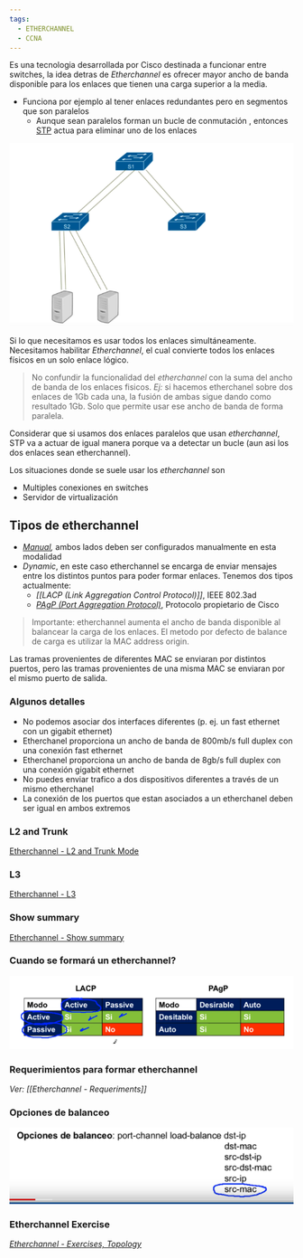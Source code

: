 ```yaml
---
tags:
  - ETHERCHANNEL
  - CCNA
---
```


Es una tecnologia desarrollada por Cisco destinada a funcionar entre switches, la idea detras de _Etherchannel_ es ofrecer mayor ancho de banda disponible para los enlaces que tienen una carga superior a la media.
- Funciona por ejemplo al tener enlaces redundantes pero en segmentos que son paralelos
	- Aunque sean paralelos forman un bucle de conmutación , entonces [STP](../STP/STP.md) actua para eliminar uno de los enlaces

![](_anexos_/Screenshot%20from%202024-01-04%2016-47-27.png)

Si lo que necesitamos es usar todos los enlaces simultáneamente. Necesitamos habilitar _Etherchannel_, el cual convierte todos los enlaces físicos en un solo enlace lógico.

> No confundir la funcionalidad del  _etherchannel_ con la suma del ancho de banda de los enlaces fisicos. 
> _Ej:_ si hacemos etherchanel sobre dos enlaces de 1Gb cada una, la fusión de ambas sigue dando como resultado 1Gb. Solo que permite usar ese ancho de banda de forma paralela.
> 

Considerar que si usamos dos enlaces paralelos que usan _etherchannel_, STP va a actuar de igual manera porque va a detectar un bucle (aun asi los dos enlaces sean etherchannel).

Los situaciones donde se suele usar los _etherchannel_ son
- Multiples conexiones en switches
- Servidor de virtualización


## Tipos de etherchannel 
- _[Manual](Etherchannel%20-%20Manual.md),_ ambos lados deben ser configurados manualmente en esta modalidad
- _Dynamic_, en este caso etherchannel se encarga de enviar mensajes entre los distintos puntos para poder formar enlaces. Tenemos dos tipos actualmente:
	- _[[LACP (Link Aggregation Control Protocol)]]_, IEEE 802.3ad
	- _[PAgP  (Port Aggregation Protocol)](Etherchannel%20-%20Dynamic,%20PAgP.md)_, Protocolo propietario de Cisco

> Importante: etherchannel aumenta el ancho de banda disponible al balancear la carga de los enlaces. El metodo por defecto de balance de carga es utilizar la MAC address origin.

Las tramas provenientes de diferentes MAC se enviaran por distintos puertos, pero las tramas provenientes de una misma MAC se enviaran por el mismo puerto de salida.
### Algunos detalles
- No podemos asociar dos interfaces diferentes (p. ej. un fast ethernet con un gigabit ethernet)
- Etherchanel proporciona un ancho de banda de 800mb/s full duplex con una conexión fast ethernet 
- Etherchanel proporciona un ancho de banda de 8gb/s full duplex con una conexión gigabit ethernet 
- No puedes enviar trafico a dos dispositivos diferentes a través de un mismo etherchanel 
- La conexión de los puertos que estan asociados a un etherchanel deben ser igual en ambos extremos
### L2 and Trunk
[Etherchannel - L2 and Trunk Mode](Etherchannel%20-%20L2%20and%20Trunk%20Mode.md)
### L3
[Etherchannel - L3](Etherchannel%20-%20L3.md)
### Show summary
[Etherchannel - Show summary](Etherchannel%20-%20Show%20summary.md)

### Cuando se formará un etherchannel?
![](_anexos_/Screenshot%20from%202024-01-04%2017-30-07.png)

### Requerimientos para formar etherchannel
_Ver: [[Etherchannel - Requeriments]]_

### Opciones de balanceo
![](_anexos_/Screenshot%20from%202024-01-04%2017-07-24.png)

### Etherchannel Exercise
_[Etherchannel - Exercises, Topology](Etherchannel%20-%20Exercises,%20Topology.md)_
